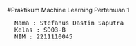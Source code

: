 #Praktikum Machine Learning Pertemuan 1
<pre>
  Nama : Stefanus Dastin Saputra
  Kelas : SD03-B
  NIM : 2211110045
</pre>
